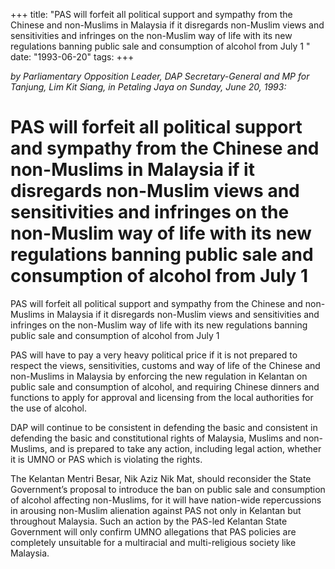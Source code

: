+++ 
title: "PAS will forfeit all political support and sympathy from the Chinese and non-Muslims in Malaysia if it disregards non-Muslim views and sensitivities and infringes on the non-Muslim way of life with its new regulations banning public sale and consumption of alcohol from July 1	"
date: "1993-06-20"
tags:
+++

_by Parliamentary Opposition Leader, DAP Secretary-General and MP for Tanjung, Lim Kit Siang, in Petaling Jaya on Sunday, June 20, 1993:_

# PAS will forfeit all political support and sympathy from the Chinese and non-Muslims in Malaysia if it disregards non-Muslim views and sensitivities and infringes on the non-Muslim way of life with its new regulations banning public sale and consumption of alcohol from July 1					   

PAS will forfeit all political support and sympathy from the Chinese and non-Muslims in Malaysia if it disregards non-Muslim views and sensitivities and infringes on the non-Muslim way of life with its new regulations banning public sale and consumption of alcohol from July 1</u>

PAS will have to pay a very heavy political price if it is not prepared to respect the views, sensitivities, customs and way of life of the Chinese and non-Muslims in Malaysia by enforcing the new regulation in Kelantan on public sale and consumption of alcohol, and requiring Chinese dinners and functions to apply for approval and licensing from the local authorities for the use of alcohol.

DAP will continue to be consistent in defending the basic and consistent in defending the basic and constitutional rights of Malaysia, Muslims and non-Muslims, and is prepared to take any action, including legal action, whether it is UMNO or PAS which is violating the rights.

The Kelantan Mentri Besar, Nik Aziz Nik Mat, should reconsider the State Government’s proposal to introduce the ban on public sale and consumption of alcohol affecting non-Muslims, for it will have nation-wide repercussions in arousing non-Muslim alienation against PAS not only in Kelantan but throughout Malaysia. Such an action by the PAS-led Kelantan State Government will only confirm UMNO allegations that PAS policies are completely unsuitable for a multiracial and multi-religious society like Malaysia.
 
